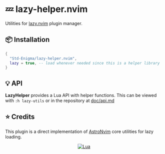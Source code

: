 # 💤 lazy-helper.nvim

Utilities for [lazy.nvim](https://github.com/folke/lazy.nvim) plugin manager.

## 📦 Installation

```lua
{
  "Std-Enigma/lazy-helper.nvim",
  lazy = true, -- load whenever needed since this is a helper library
}
```

<!-- config:end -->

</details>

## 💡 API

**LazyHelper** provides a Lua API with helper functions. This can be viewed with `:h lazy-utils` or in the repository at [doc/api.md](doc/api.md)

## ⭐ Credits

This plugin is a direct implementation of [AstroNvim](https://github.com/AstroNvim/AstroNvim) core utilities for lazy loading.

<div align="center" id="madewithlua">

[![Lua](https://img.shields.io/badge/Made%20with%20Lua-blue.svg?style=for-the-badge&logo=lua)](https://lua.org)

</div>
